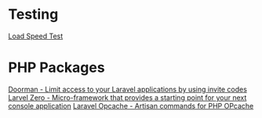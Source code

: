 # Testing
<a href="http://performance.webmastersguard.com">Load Speed Test</a>

# PHP Packages
<a href="https://github.com/clarkeash/doorman">Doorman - Limit access to your Laravel applications by using invite codes</a>
<a href="https://github.com/nunomaduro/laravel-zero">Larvel Zero - Micro-framework that provides a starting point for your next console application</a>
<a href="https://github.com/appstract/laravel-opcache">Laravel Opcache - Artisan commands for PHP OPcache</a>
